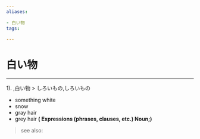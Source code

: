 ```yaml
---
aliases:
    
- 白い物
tags:
    
---
```


# 白い物
---
1).
,白い物 > しろいもの,しろいもの

- something white
- snow
- gray hair
- grey hair
**( Expressions (phrases, clauses, etc.) Noun;)**
> see also: 
            